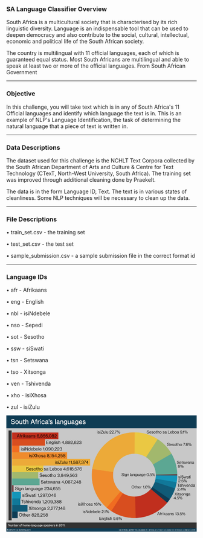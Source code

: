 ### SA Language Classifier Overview

South Africa is a multicultural society that is characterised by its rich linguistic diversity. Language is an indispensable tool that can be used to deepen democracy and also contribute to the social, cultural, intellectual, economic and political life of the South African society.

The country is multilingual with 11 official languages, each of which is guaranteed equal status. Most South Africans are multilingual and able to speak at least two or more of the official languages.
From South African Government

---

### Objective

In this challenge, you will take text which is in any of South Africa's 11 Official languages and identify which language the text is in. This is an example of NLP's Language Identification, the task of determining the natural language that a piece of text is written in.

---

### Data Descriptions

The dataset used for this challenge is the NCHLT Text Corpora collected by the South African Department of Arts and Culture & Centre for Text Technology (CTexT, North-West University, South Africa). The training set was improved through additional cleaning done by Praekelt.

The data is in the form Language ID, Text. The text is in various states of cleanliness. Some NLP techniques will be necessary to clean up the data.

---

### File Descriptions

• train_set.csv - the training set

• test_set.csv - the test set

• sample_submission.csv - a sample submission file in the correct format id

---

### Language IDs

• afr - Afrikaans

• eng - English

• nbl - isiNdebele

• nso - Sepedi

• sot - Sesotho

• ssw - siSwati

• tsn - Setswana

• tso - Xitsonga

• ven - Tshivenda

• xho - isiXhosa

• zul - isiZulu

![South_African_languages](Resources/South_African_languages.jpg)
